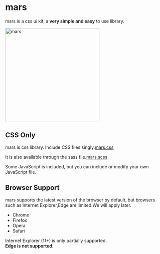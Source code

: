 # mars

mars is a css ui kit, a **very simple and easy** to use library.


<img src="https://mars-css.herokuapp.com/Assets/images/mars-logo.png" width="300px" height="300px" title="mars" alt="mars"></img><br/>




## CSS Only

mars is css library. Include CSS files singly.[mars.css](https://github.com/GayaChoi/mars/blob/master/app/css/mars.css)

It is also available through the sass file.[mars.scss](https://github.com/GayaChoi/mars/blob/master/scss/_mars.scss)

Some JavaScript is included, but you can include or modify your own JavaScript file.





## Browser Support

mars supports the latest version of the browser by default, but browsers such as Internet Explorer,Edge are limited.We will apply later.


* Chrome
* Firefox
* Opera
* Safari

Internet Explorer (11+) is only partially supported.<br/>
**Edge is not supported.**<br/>

